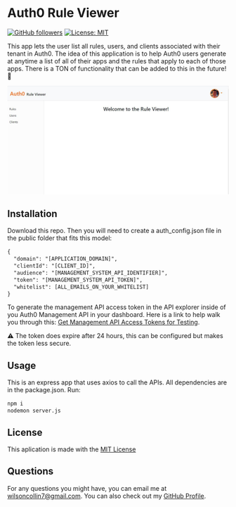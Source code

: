 # Auth0 Rule Viewer 
  [![GitHub followers](https://img.shields.io/github/followers/wilsoncollin7.svg?style=social&label=Follow&maxAge=2592000)](https://github.com/wilsoncollin7?tab=followers) [![License: MIT](https://img.shields.io/badge/License-MIT-yellow.svg)](https://opensource.org/licenses/MIT)

  This app lets the user list all rules, users, and clients associated with their tenant in Auth0. The idea of this application is to help Auth0 users generate at anytime a list of all of their apps and the rules that apply to each of those apps. There is a TON of functionality that can be added to this in the future! :rocket:

  <img src="./public/assets/images/page.JPG">

  ## Installation

  Download this repo. Then you will need to create a auth_config.json file in the public folder that fits this model:

  ```
  {
    "domain": "[APPLICATION_DOMAIN]",
    "clientId": "[CLIENT_ID]",
    "audience": "[MANAGEMENT_SYSTEM_API_IDENTIFIER]",
    "token": "[MANAGEMENT_SYSTEM_API_TOKEN]",
    "whitelist": [ALL_EMAILS_ON_YOUR_WHITELIST]
  }
  ```
  To generate the management API access token in the API explorer inside of you Auth0 Management API in your dashboard. Here is a link to help walk you through this: [Get Management API Access Tokens for Testing](https://auth0.com/docs/tokens/management-api-access-tokens/get-management-api-access-tokens-for-testing).
  
  :warning: The token does expire after 24 hours, this can be configured but makes the token less secure.

  ## Usage

  This is an express app that uses axios to call the APIs. All dependencies are in the package.json. Run:
  
  ```
  npm i
  nodemon server.js
  ```

  ## License

  This aplication is made with the [MIT License](https://opensource.org/licenses/MIT)

  ## Questions

  For any questions you might have, you can email me at wilsoncollin7@gmail.com. You can also check out my [GitHub Profile](https://github.com/wilsoncollin7).
